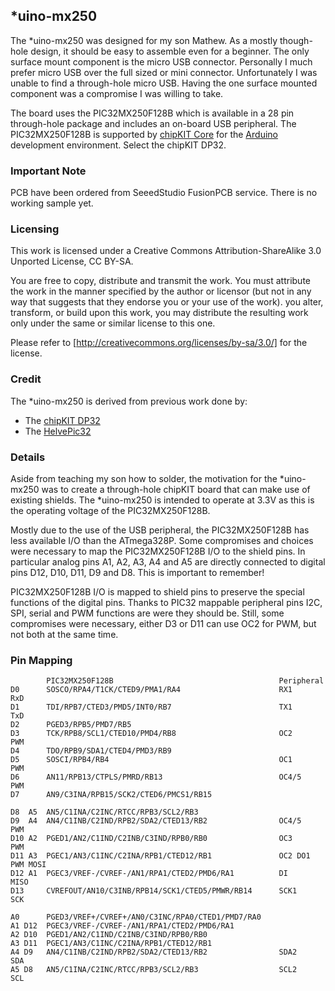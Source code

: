 ## \*uino-mx250

The \*uino-mx250 was designed for my son Mathew. As a mostly though-hole design, it should be easy to assemble even for a beginner.  The only surface mount component is the micro USB connector. Personally I much prefer micro USB over the full sized or mini connector. Unfortunately I was unable to find a through-hole micro USB.  Having the one surface mounted component was a compromise I was willing to take.

The board uses the PIC32MX250F128B which is available in a 28 pin through-hole package and includes an on-board USB peripheral.  The PIC32MX250F128B is supported by [chipKIT Core](http://chipkit.net/wiki/index.php?title=ChipKIT_core) for the [Arduino](https://www.arduino.cc/) development environment.  Select the chipKIT DP32.

### Important Note

PCB have been ordered from SeeedStudio FusionPCB service. There is no working sample yet.

### Licensing

This work is licensed under a Creative Commons Attribution-ShareAlike 3.0 Unported License, CC BY-SA.

You are free to copy, distribute and transmit the work. You must attribute the work in the manner specified by the author or licensor (but not in any way that suggests that they endorse you or your use of the work). you alter, transform, or build upon this work, you may distribute the resulting work only under the same or similar license to this one.  

Please refer to [http://creativecommons.org/licenses/by-sa/3.0/] for the license.

### Credit

The \*uino-mx250 is derived from previous work done by:

- The [chipKIT DP32](https://reference.digilentinc.com/chipkit_dp32/refmanual)
- The [HelvePic32](http://www.mathias-wilhelm.de/arduino/embedded-boards/helvepic32)

### Details

Aside from teaching my son how to solder, the motivation for the \*uino-mx250 was to create a through-hole chipKIT board that can make use of existing shields.  The \*uino-mx250 is intended to operate at 3.3V as this is the operating voltage of the PIC32MX250F128B.

Mostly due to the use of the USB peripheral, the PIC32MX250F128B has less available I/O than the ATmega328P. Some compromises and choices were necessary to map the PIC32MX250F128B I/O to the shield pins.  In particular analog pins A1, A2, A3, A4 and A5 are directly connected to digital pins D12, D10, D11, D9 and D8.  This is important to remember!

PIC32MX250F128B I/O is mapped to shield pins to preserve the special functions of the digital pins.  Thanks to PIC32 mappable peripheral pins I2C, SPI, serial and PWM functions are were they should be. Still, some compromises were necessary, either D3 or D11 can use OC2 for PWM, but not both at the same time.

### Pin Mapping

```
        PIC32MX250F128B                                     Peripheral
D0      SOSCO/RPA4/T1CK/CTED9/PMA1/RA4                      RX1         RxD
D1      TDI/RPB7/CTED3/PMD5/INT0/RB7                        TX1         TxD
D2      PGED3/RPB5/PMD7/RB5
D3      TCK/RPB8/SCL1/CTED10/PMD4/RB8                       OC2         PWM
D4      TDO/RPB9/SDA1/CTED4/PMD3/RB9
D5      SOSCI/RPB4/RB4                                      OC1         PWM
D6      AN11/RPB13/CTPLS/PMRD/RB13                          OC4/5       PWM
D7      AN9/C3INA/RPB15/SCK2/CTED6/PMCS1/RB15

D8  A5  AN5/C1INA/C2INC/RTCC/RPB3/SCL2/RB3 
D9  A4  AN4/C1INB/C2IND/RPB2/SDA2/CTED13/RB2                OC4/5       PWM
D10 A2  PGED1/AN2/C1IND/C2INB/C3IND/RPB0/RB0                OC3         PWM
D11 A3  PGEC1/AN3/C1INC/C2INA/RPB1/CTED12/RB1               OC2 DO1     PWM MOSI
D12 A1  PGEC3/VREF-/CVREF-/AN1/RPA1/CTED2/PMD6/RA1          DI          MISO
D13     CVREFOUT/AN10/C3INB/RPB14/SCK1/CTED5/PMWR/RB14      SCK1        SCK

A0      PGED3/VREF+/CVREF+/AN0/C3INC/RPA0/CTED1/PMD7/RA0
A1 D12  PGEC3/VREF-/CVREF-/AN1/RPA1/CTED2/PMD6/RA1
A2 D10  PGED1/AN2/C1IND/C2INB/C3IND/RPB0/RB0
A3 D11  PGEC1/AN3/C1INC/C2INA/RPB1/CTED12/RB1
A4 D9   AN4/C1INB/C2IND/RPB2/SDA2/CTED13/RB2                SDA2        SDA
A5 D8   AN5/C1INA/C2INC/RTCC/RPB3/SCL2/RB3                  SCL2        SCL

```

